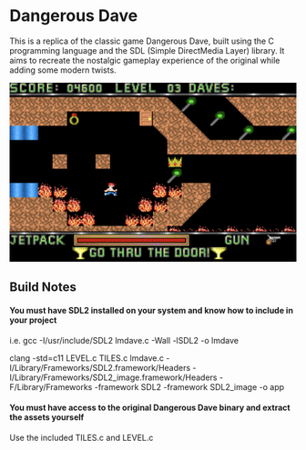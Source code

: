 # Dangerous Dave
This is a replica of the classic game Dangerous Dave, built using the C programming language and the SDL (Simple DirectMedia Layer) library. It aims to recreate the nostalgic gameplay experience of the original while adding some modern twists.

![Game Screenshot](a.png)


## Build Notes

#### You must have SDL2 installed on your system and know how to include in your project
i.e. gcc -I/usr/include/SDL2 lmdave.c -Wall -lSDL2 -o lmdave

clang -std=c11 LEVEL.c TILES.c lmdave.c -I/Library/Frameworks/SDL2.framework/Headers -I/Library/Frameworks/SDL2_image.framework/Headers -F/Library/Frameworks -framework SDL2 -framework SDL2_image -o app


#### You must have access to the original Dangerous Dave binary and extract the assets yourself
Use the included TILES.c and LEVEL.c
